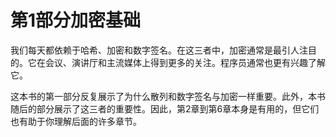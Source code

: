 # 第1部分加密基础

我们每天都依赖于哈希、加密和数字签名。在这三者中，加密通常是最引人注目的。它在会议、演讲厅和主流媒体上得到更多的关注。程序员通常也更有兴趣了解它。

这本书的第一部分反复展示了为什么散列和数字签名与加密一样重要。此外，本书随后的部分展示了这三者的重要性。因此，第2章到第6章本身是有用的，但它们也有助于你理解后面的许多章节。